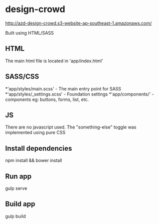 # design-crowd
http://azd-design-crowd.s3-website-ap-southeast-1.amazonaws.com/

Built using HTML/SASS

## HTML
The main html file is located in 'app/index.html'

## SASS/CSS
*'app/styles/main.scss' - The main entry point for SASS
*'app/styles/_settings.scss' - Foundation settings
*'app/components/' - components eg: buttons, forms, list, etc.

## JS
There are no javascript used.
The "something-else" toggle was implemented using pure CSS

## Install dependencies
npm install && bower install


## Run app
gulp serve

## Build app
gulp build